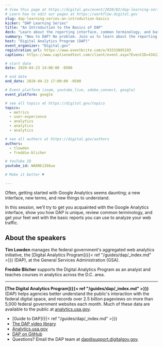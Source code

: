```yaml
---
# View this page at https://digital.gov/event/2020/02/dap-learning-series-an-introduction-basics
# Learn how to edit our pages at https://workflow.digital.gov
slug: dap-learning-series-an-introduction-basics
kicker: "DAP Learning Series"
title: "An Introduction to the Basics of DAP"
deck: "Learn about the reporting interface, common terminology, and basic reports in Google Analytics"
summary: "New to DAP? No problem. Join us to learn about the reporting interface, common terminology, and basic reports. This 2.5 - 3 hour session is designed for novice users to “get off the ground” with DAP and Google Analytics."
host: "Digital Analytics Program (DAP)"
event_organizer: "Digital.gov"
registration_url: https://www.eventbrite.com/e/93333895193
captions: https://www.captionedtext.com/client/event.aspx?EventID=4341380&CustomerID=321

# start date
date: 2020-04-23 14:00:00 -0500

# end date
end_date: 2020-04-23 17:00:00 -0500

# Event platform (zoom, youtube_live, adobe_connect, google)
event_platform: google

# see all topics at https://digital.gov/topics
topics:
  - metrics
  - user-experience
  - analytics
  - analytics
  - analytics

# see all authors at https://digital.gov/authors
authors:
  - tlowden
  - freddie-blicher

# YouTube ID
youtube_id: WA0Nk1I66uw

# Make it better ♥

---
```


Often, getting started with Google Analytics seems daunting; a new interface, new terms, and new things to understand.

In this session, we’ll try to get you acquainted with the Google Analytics interface, show you how DAP is unique, review common terminology, and get your feet wet with the basic reports you can use to analyze your web traffic.

## About the speakers

**Tim Lowden** manages the federal government's aggregated web analytics initiative, the [Digital Analytics Program]({{< ref "/guides/dap/_index.md" >}}) (DAP), at the General Services Administration (GSA).

**Freddie Blicher** supports the Digital Analytics Program as an analyst and teaches courses in analytics across the D.C. area.

---

**[The Digital Analytics Program]({{< ref "/guides/dap/_index.md" >}})** (DAP) helps agencies better understand the public's interaction with the federal digital space, and records over 2.5 billion pageviews on more than 5,000 federal government websites each month. Much of these data are available to the public at [analytics.usa.gov](https://analytics.usa.gov).

- [Guide to DAP]({{< ref "/guides/dap/_index.md" >}})
- [The DAP video library](https://www.youtube.com/playlist?list=PLd9b-GuOJ3nFwlyvLFUtmDpYFKezhot8P)
- [Analytics.usa.gov](https://analytics.usa.gov/)
- [DAP on GitHub](https://github.com/digital-analytics-program/gov-wide-code)
- Questions? Email the DAP team at  [dap@support.digitalgov.gov](mailto:dap@support.digitalgov.gov).

